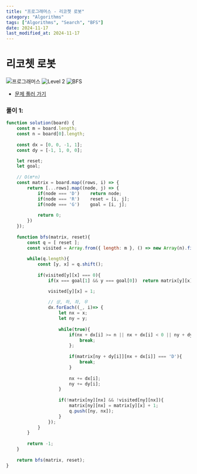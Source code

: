 ```yaml
---
title: "프로그래머스 - 리코쳇 로봇"
category: "Algorithms"
tags: ["Algorithms", "Search", "BFS"]
date: 2024-11-17
last_modified_at: 2024-11-17
---
```


# 리코쳇 로봇

<img src="https://img.shields.io/badge/-프로그래머스-1e2a3c" alt="프로그래머스"/> <img src="https://img.shields.io/badge/-Level 2-green" alt="Level 2"/> <img src="https://img.shields.io/badge/-BFS-mediumpurple" alt="BFS"/> 

- [문제 풀러 가기](https://school.programmers.co.kr/learn/courses/30/lessons/169199)

### 풀이 1:

```js
function solution(board) {
    const m = board.length;
    const n = board[0].length;
    
    const dx = [0, 0, -1, 1];
    const dy = [-1, 1, 0, 0];

    let reset;
    let goal;
    
    // O(m*n)
    const matrix = board.map((rows, i) => {
        return [...rows].map((node, j) => {
            if(node === 'D')    return node;
            if(node === 'R')    reset = [i, j];
            if(node === 'G')    goal = [i, j];
            
            return 0;
        })
    });
    
    function bfs(matrix, reset){
        const q = [ reset ];
        const visited = Array.from({ length: m }, () => new Array(n).fill(0));
        
        while(q.length){
            const [y, x] = q.shift();
      
            if(visited[y][x] === 0){
                if(x === goal[1] && y === goal[0])  return matrix[y][x];

                visited[y][x] = 1;
                
                // 상, 하, 좌, 우
                dx.forEach((_, i)=> {      
                    let nx = x;
                    let ny = y;
                    
                    while(true){
                        if(nx + dx[i] >= n || nx + dx[i] < 0 || ny + dy[i] >= m || ny + dy[i] < 0){
                            break;
                        };
                        
                        if(matrix[ny + dy[i]][nx + dx[i]] === 'D'){
                            break;
                        } 
                        
                        nx += dx[i];
                        ny += dy[i];
                    }
                                       
                    if(!matrix[ny][nx] && !visited[ny][nx]){
                        matrix[ny][nx] = matrix[y][x] + 1;
                        q.push([ny, nx]);
                    } 
                });
            }
        }
        
        return -1;
    }
    
    return bfs(matrix, reset);
}
```
